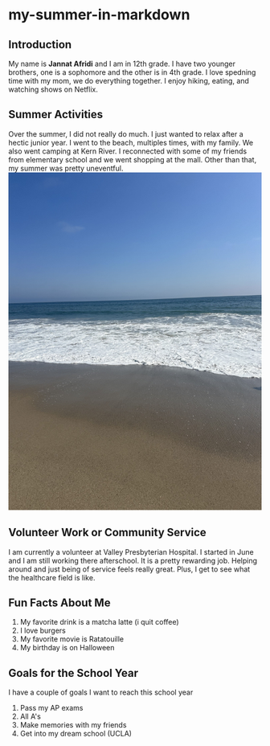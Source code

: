 # my-summer-in-markdown
## Introduction
My name is **Jannat Afridi** and I am in 12th grade. I have two younger brothers, one is a sophomore and the other is in 4th grade. I love spedning time with my mom, we do everything together. I enjoy hiking, eating, and watching shows on Netflix. 

## Summer Activities
Over the summer, I did not really do much. I just wanted to relax after a hectic junior year. I went to the beach, multiples times, with my family. We also went camping at Kern River. I reconnected with some of my friends from elementary school and we went shopping at the mall. Other than that, my summer was pretty uneventful.
![Alt Text](beach.jpg)

## Volunteer Work or Community Service
I am currently a volunteer at Valley Presbyterian Hospital. I started in June and I am still working there afterschool. It is a pretty rewarding job. Helping around and just being of service feels really great. Plus, I get to see what the healthcare field is like. 
## Fun Facts About Me
1. My favorite drink is a matcha latte (i quit coffee)
2.  I love burgers 
3. My favorite movie is Ratatouille
4. My birthday is on Halloween

## Goals for the School Year
I have a couple of goals I want to reach this school year
1. Pass my AP exams
2. All A's
3. Make memories with my friends
4. Get into my dream school (UCLA)

